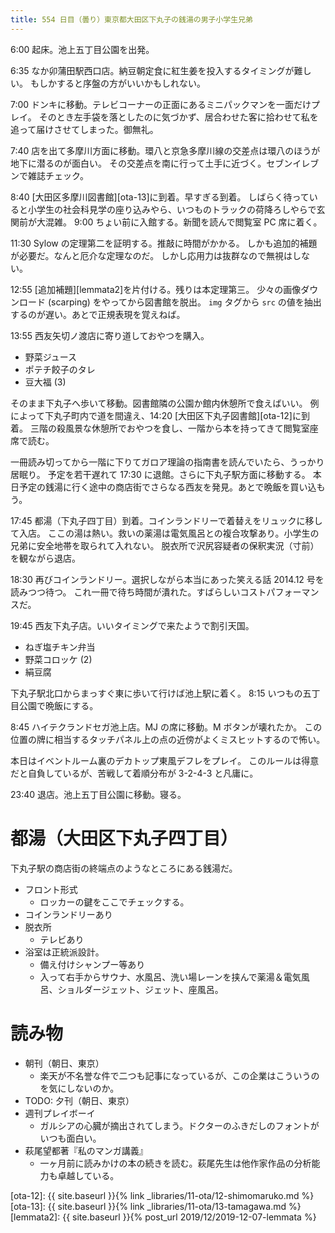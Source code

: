 ```yaml
---
title: 554 日目（曇り）東京都大田区下丸子の銭湯の男子小学生兄弟
---
```


6:00 起床。池上五丁目公園を出発。

6:35 なか卯蒲田駅西口店。納豆朝定食に紅生姜を投入するタイミングが難しい。
もしかすると序盤の方がいいかもしれない。

7:00 ドンキに移動。テレビコーナーの正面にあるミニパックマンを一面だけプレイ。
そのとき左手袋を落としたのに気づかず、居合わせた客に拾わせて私を追って届けさせてしまった。御無礼。

7:40 店を出て多摩川方面に移動。環八と京急多摩川線の交差点は環八のほうが地下に潜るのが面白い。
その交差点を南に行って土手に近づく。セブンイレブンで雑誌チェック。

8:40 [大田区多摩川図書館][ota-13]に到着。早すぎる到着。
しばらく待っていると小学生の社会科見学の座り込みやら、いつものトラックの荷降ろしやらで玄関前が大混雑。
9:00 ちょい前に入館する。新聞を読んで閲覧室 PC 席に着く。

11:30 Sylow の定理第二を証明する。推敲に時間がかかる。
しかも追加的補題が必要だ。なんと厄介な定理なのだ。
しかし応用力は抜群なので無視はしない。

12:55 [追加補題][lemmata2]を片付ける。残りは本定理第三。
少々の画像ダウンロード (scarping) をやってから図書館を脱出。
`img` タグから `src` の値を抽出するのが遅い。あとで正規表現を覚えねば。

13:55 西友矢切ノ渡店に寄り道しておやつを購入。
* 野菜ジュース
* ポテチ餃子のタレ
* 豆大福 (3)

そのまま下丸子へ歩いて移動。図書館隣の公園か館内休憩所で食えばいい。
例によって下丸子町内で道を間違え、14:20 [大田区下丸子図書館][ota-12]に到着。
三階の殺風景な休憩所でおやつを食し、一階から本を持ってきて閲覧室座席で読む。

一冊読み切ってから一階に下りてガロア理論の指南書を読んでいたら、うっかり居眠り。
予定を若干遅れて 17:30 に退館。さらに下丸子駅方面に移動する。
本日予定の銭湯に行く途中の商店街でさらなる西友を発見。あとで晩飯を買い込もう。

17:45 都湯（下丸子四丁目）到着。コインランドリーで着替えをリュックに移して入店。
ここの湯は熱い。救いの薬湯は電気風呂との複合攻撃あり。小学生の兄弟に安全地帯を取られて入れない。
脱衣所で沢尻容疑者の保釈実況（寸前）を観ながら退店。

18:30 再びコインランドリー。選択しながら本当にあった笑える話 2014.12 号を読みつつ待つ。
これ一冊で待ち時間が潰れた。すばらしいコストパフォーマンスだ。

19:45 西友下丸子店。いいタイミングで来たようで割引天国。
* ねぎ塩チキン弁当
* 野菜コロッケ (2)
* 絹豆腐

下丸子駅北口からまっすぐ東に歩いて行けば池上駅に着く。
8:15 いつもの五丁目公園で晩飯にする。

8:45 ハイテクランドセガ池上店。MJ の席に移動。M ボタンが壊れたか。
この位置の牌に相当するタッチパネル上の点の近傍がよくミスヒットするので怖い。

本日はイベントルーム裏のデカトップ東風デフレをプレイ。
このルールは得意だと自負しているが、苦戦して着順分布が 3-2-4-3 と凡庸に。

23:40 退店。池上五丁目公園に移動。寝る。

# 都湯（大田区下丸子四丁目）

下丸子駅の商店街の終端点のようなところにある銭湯だ。

* フロント形式
  * ロッカーの鍵をここでチェックする。
* コインランドリーあり
* 脱衣所
  * テレビあり
* 浴室は正統派設計。
  * 備え付けシャンプー等あり
  * 入って右手からサウナ、水風呂、洗い場レーンを挟んで薬湯＆電気風呂、ショルダージェット、ジェット、座風呂。

# 読み物

* 朝刊（朝日、東京）
  * 楽天が不名誉な件で二つも記事になっているが、この企業はこういうのを気にしないのか。
* TODO: 夕刊（朝日、東京）
* 週刊プレイボーイ
  * ガルシアの心臓が摘出されてしまう。ドクターのふきだしのフォントがいつも面白い。
* 萩尾望都著『私のマンガ講義』
  * 一ヶ月前に読みかけの本の続きを読む。萩尾先生は他作家作品の分析能力も卓越している。

[ota-12]: {{ site.baseurl }}{% link _libraries/11-ota/12-shimomaruko.md %}
[ota-13]: {{ site.baseurl }}{% link _libraries/11-ota/13-tamagawa.md %}
[lemmata2]: {{ site.baseurl }}{% post_url 2019/12/2019-12-07-lemmata %}

